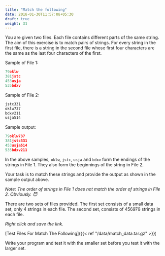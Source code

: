 ```yaml
---
title: "Match the following"
date: 2018-01-30T11:57:08+05:30
draft: true
weight: 31
---
```


You are given two files. Each file contains different parts of the same string. The aim of this exercise is to match pairs of strings. For every string in the first file, there is a string in the second file whose first four characters are the same as the last four characters of the first.

Sample of File 1:
``` js
79oklw
381jstc
453usja
535bdxv
```

Sample of File 2:
``` js
jstc331
oklw737
bdxv211
usja514
```

Sample output:
``` js
79oklw737
381jstc331
453usja514
535bdxv211
```

In the above samples, `oklw`, `jstc`, `usja` and `bdxv` form the endings of the strings in File 1. They also form the beginnings of the string in File 2.

Your task is to match these strings and provide the output as shown in the sample output above.

_Note: The order of strings in File 1 does not match the order of strings in File 2. Obviously. :smiling_imp:_

There are two sets of files provided. The first set consists of a small data set, only 4 strings in each file. The second set, consists of 456976 strings in each file.

_Right click and save the link._

[Test Files For Match The Following]({{< ref "/data/match_data.tar.gz" >}})

Write your program and test it with the smaller set before you test it with the larger set.

